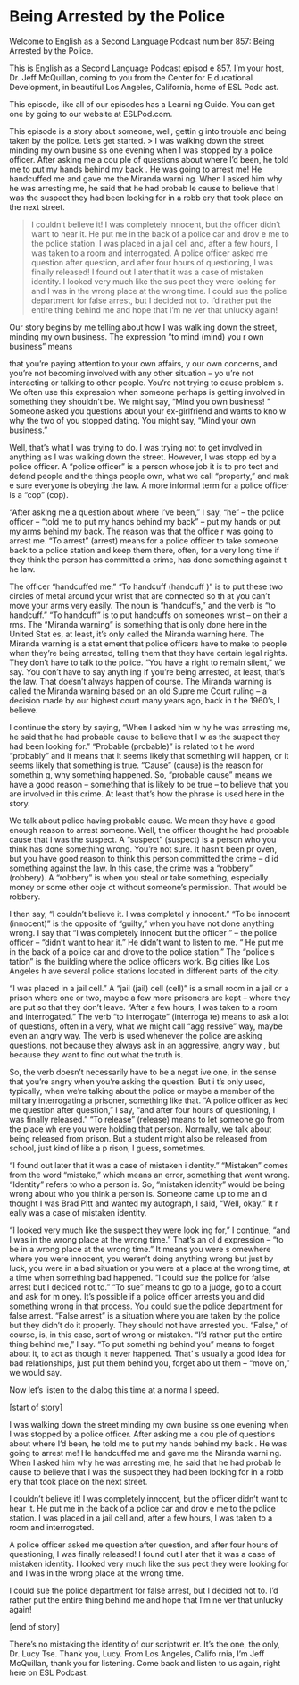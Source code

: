 # Being Arrested by the Police

Welcome to English as a Second Language Podcast num ber 857: Being Arrested by the Police.

This is English as a Second Language Podcast episod e 857. I’m your host, Dr. Jeff McQuillan, coming to you from the Center for E ducational Development, in beautiful Los Angeles, California, home of ESL Podc ast.

This episode, like all of our episodes has a Learni ng Guide. You can get one by going to our website at ESLPod.com.

This episode is a story about someone, well, gettin g into trouble and being taken by the police. Let’s get started. > I was walking down the street minding my own busine ss one evening when I was stopped by a police officer.  After asking me a cou ple of questions about where I’d been, he told me to put my hands behind my back .  He was going to arrest me!  He handcuffed me and gave me the Miranda warni ng.  When I asked him why he was arresting me, he said that he had probab le cause to believe that I was the suspect they had been looking for in a robb ery that took place on the next street.
> I couldn’t believe it!  I was completely innocent, but the officer didn’t want to hear it.  He put me in the back of a police car and drov e me to the police station.  I was placed in a jail cell and, after a few hours, I  was taken to a room and interrogated.
> A police officer asked me question after question, and after four hours of questioning, I was finally released!  I found out l ater that it was a case of mistaken identity.  I looked very much like the sus pect they were looking for and I was in the wrong place at the wrong time.
> I could sue the police department for false arrest,  but I decided not to.  I’d rather put the entire thing behind me and hope that I’m ne ver that unlucky again!

Our story begins by me telling about how I was walk ing down the street, minding my own business. The expression “to mind (mind) you r own business” means

that you’re paying attention to your own affairs, y our own concerns, and you’re not becoming involved with any other situation – yo u’re not interacting or talking to other people. You’re not trying to cause problem s. We often use this expression when someone perhaps is getting involved  in something they shouldn’t be. We might say, “Mind you own business! ” Someone asked you questions about your ex-girlfriend and wants to kno w why the two of you stopped dating. You might say, “Mind your own business.”

Well, that’s what I was trying to do. I was trying not to get involved in anything as I was walking down the street. However, I was stopp ed by a police officer. A “police officer” is a person whose job it is to pro tect and defend people and the things people own, what we call “property,” and mak e sure everyone is obeying the law. A more informal term for a police officer is a “cop” (cop).

“After asking me a question about where I’ve been,”  I say, “he” – the police officer – “told me to put my hands behind my back” – put my hands or put my arms behind my back. The reason was that the office r was going to arrest me. “To arrest” (arrest) means for a police officer to take someone back to a police station and keep them there, often, for a very long  time if they think the person has committed a crime, has done something against t he law.

The officer “handcuffed me.” “To handcuff (handcuff )” is to put these two circles of metal around your wrist that are connected so th at you can’t move your arms very easily. The noun is “handcuffs,” and the verb is “to handcuff.” “To handcuff” is to put handcuffs on someone’s wrist – on their a rms. The “Miranda warning” is something that is only done here in the United Stat es, at least, it’s only called the Miranda warning here. The Miranda warning is a stat ement that police officers have to make to people when they’re being arrested,  telling them that they have certain legal rights. They don’t have to talk to the police. “You have a right to remain silent,” we say. You don’t have to say anyth ing if you’re being arrested, at least, that’s the law. That doesn’t always happen of course. The Miranda warning is called the Miranda warning based on an old Supre me Court ruling – a decision made by our highest court many years ago, back in t he 1960’s, I believe.

I continue the story by saying, “When I asked him w hy he was arresting me, he said that he had probable cause to believe that I w as the suspect they had been looking for.” “Probable (probable)” is related to t he word “probably” and it means that it seems likely that something will happen, or  it seems likely that something is true. “Cause” (cause) is the reason for somethin g, why something happened. So, “probable cause” means we have a good reason – something that is likely to be true – to believe that you are involved in this crime. At least that’s how the phrase is used here in the story.

 We talk about police having probable cause. We mean  they have a good enough reason to arrest someone. Well, the officer thought  he had probable cause that I was the suspect. A “suspect” (suspect) is a person who you think has done something wrong. You’re not sure. It hasn’t been pr oven, but you have good reason to think this person committed the crime – d id something against the law. In this case, the crime was a “robbery” (robbery). A “robbery” is when you steal or take something, especially money or some other obje ct without someone’s permission. That would be robbery.

I then say, “I couldn’t believe it. I was completel y innocent.” “To be innocent (innocent)” is the opposite of “guilty,”  when you have not done anything wrong. I say that “I was completely innocent but the officer ” – the police officer – “didn’t want to hear it.” He didn’t want to listen to me. “ He put me in the back of a police car and drove to the police station.” The “police s tation” is the building where the police officers work. Big cities like Los Angeles h ave several police stations located in different parts of the city.

“I was placed in a jail cell.” A “jail (jail) cell (cell)” is a small room in a jail or a prison where one or two, maybe a few more prisoners  are kept – where they are put so that they don’t leave. “After a few hours, I  was taken to a room and interrogated.” The verb “to interrogate” (interroga te) means to ask a lot of questions, often in a very, what we might call “agg ressive” way, maybe even an angry way. The verb is used whenever the police are  asking questions, not because they always ask in an aggressive, angry way , but because they want to find out what the truth is.

So, the verb doesn’t necessarily have to be a negat ive one, in the sense that you’re angry when you’re asking the question. But i t’s only used, typically, when we’re talking about the police or maybe a member of  the military interrogating a prisoner, something like that. “A police officer as ked me question after question,” I say, “and after four hours of questioning, I was finally released.” “To release” (release) means to let someone go from the place wh ere you were holding that person. Normally, we talk about being released from  prison. But a student might also be released from school, just kind of like a p rison, I guess, sometimes.

“I found out later that it was a case of mistaken i dentity.” “Mistaken” comes from the word “mistake,” which means an error, something  that went wrong. “Identity” refers to who a person is. So, “mistaken identity” would be being wrong about who you think a person is. Someone came up to me an d thought I was Brad Pitt and wanted my autograph, I said, “Well, okay.” It r eally was a case of mistaken identity.

 “I looked very much like the suspect they were look ing for,” I continue, “and I was in the wrong place at the wrong time.” That’s an ol d expression – “to be in a wrong place at the wrong time.” It means you were s omewhere where you were innocent, you weren’t doing anything wrong but just  by luck, you were in a bad situation or you were at a place at the wrong time,  at a time when something bad happened. “I could sue the police for false arrest but I decided not to.” “To sue” means to go to a judge, go to a court and ask for m oney. It’s possible if a police officer arrests you and did something wrong in that  process. You could sue the police department for false arrest. “False arrest” is a situation where you are taken by the police but they didn’t do it properly.  They should not have arrested you. “False,” of course, is, in this case, sort of wrong or mistaken. “I’d rather put the entire thing behind me,” I say. “To put somethi ng behind you” means to forget about it, to act as though it never happened. That’ s usually a good idea for bad relationships, just put them behind you, forget abo ut them – “move on,” we would say.

Now let’s listen to the dialog this time at a norma l speed.

[start of story]

I was walking down the street minding my own busine ss one evening when I was stopped by a police officer.  After asking me a cou ple of questions about where I’d been, he told me to put my hands behind my back .  He was going to arrest me!  He handcuffed me and gave me the Miranda warni ng.  When I asked him why he was arresting me, he said that he had probab le cause to believe that I was the suspect they had been looking for in a robb ery that took place on the next street.

I couldn’t believe it!  I was completely innocent, but the officer didn’t want to hear it.  He put me in the back of a police car and drov e me to the police station.  I was placed in a jail cell and, after a few hours, I  was taken to a room and interrogated.

A police officer asked me question after question, and after four hours of questioning, I was finally released!  I found out l ater that it was a case of mistaken identity.  I looked very much like the sus pect they were looking for and I was in the wrong place at the wrong time.

I could sue the police department for false arrest,  but I decided not to.  I’d rather put the entire thing behind me and hope that I’m ne ver that unlucky again!

[end of story]

There’s no mistaking the identity of our scriptwrit er. It’s the one, the only, Dr. Lucy Tse. Thank you, Lucy. From Los Angeles, Califo rnia, I’m Jeff McQuillan, thank you for listening. Come back and listen to us  again, right here on ESL Podcast.



